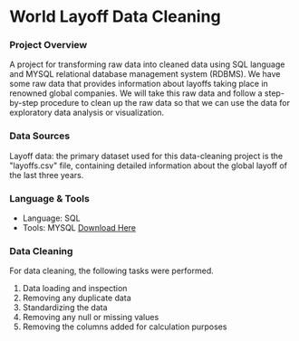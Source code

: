 # World Layoff Data Cleaning

### Project Overview

A project for transforming raw data into cleaned data using SQL language and MYSQL relational database management system (RDBMS). We have some raw data that provides information about layoffs taking place in renowned global companies. We will take this raw data and follow a step-by-step procedure to clean up the raw data so that we can use the data for exploratory data analysis or visualization.

### Data Sources

Layoff data: the primary dataset used for this data-cleaning project is the "layoffs.csv" file, containing detailed information about the global layoff of the last three years.

### Language & Tools
- Language: SQL
- Tools: MYSQL [Download Here](https://dev.mysql.com/downloads/workbench/)

### Data Cleaning
For data cleaning, the following tasks were performed. 
1. Data loading and inspection
2. Removing any duplicate data
3. Standardizing the data
4. Removing any null or missing values
5. Removing the columns added for calculation purposes





